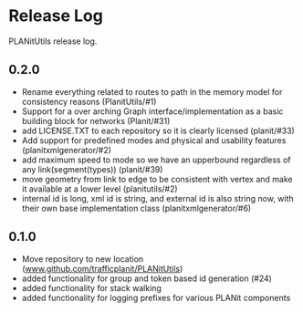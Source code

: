 # Release Log

PLANitUtils release log.

## 0.2.0

* Rename everything related to routes to path in the memory model for consistency reasons (PlanitUtils/#1)
* Support for a over arching Graph interface/implementation as a basic building block for networks (Planit/#31)
* add LICENSE.TXT to each repository so it is clearly licensed (planit/#33)
* Add support for predefined modes and physical and usability features (planitxmlgenerator/#2)
* add maximum speed to mode so we have an upperbound regardless of any link(segment(types)) (planit/#39)
* move geometry from link to edge to be consistent with vertex and make it available at a lower level (planitutils/#2)
* internal id is long, xml id is string, and external id is also string now, with their own base implementation class (planitxmlgenerator/#6)

## 0.1.0

* Move repository to new location (www.github.com/trafficplanit/PLANitUtils)
* added functionality for group and token based id generation (#24)
* added functionality for stack walking
* added functionality for logging prefixes for various PLANit components
